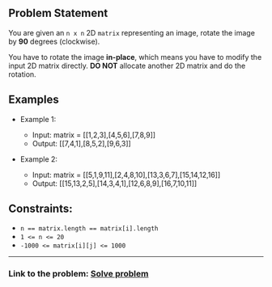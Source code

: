 ## Problem Statement

You are given an `n x n` 2D `matrix` representing an image, rotate the image by **90** degrees (clockwise).</br>

You have to rotate the image **in-place**, which means you have to modify the input 2D matrix directly. **DO NOT** allocate another 2D matrix and do the rotation.

## Examples

- Example 1:
  - Input: matrix = [[1,2,3],[4,5,6],[7,8,9]]
  - Output: [[7,4,1],[8,5,2],[9,6,3]]

- Example 2:
  - Input: matrix = [[5,1,9,11],[2,4,8,10],[13,3,6,7],[15,14,12,16]]
  - Output: [[15,13,2,5],[14,3,4,1],[12,6,8,9],[16,7,10,11]]
 
## Constraints:
- `n == matrix.length == matrix[i].length`
- `1 <= n <= 20`
- `-1000 <= matrix[i][j] <= 1000`

---
### Link to the problem: [Solve problem](https://leetcode.com/problems/rotate-image/description/)
